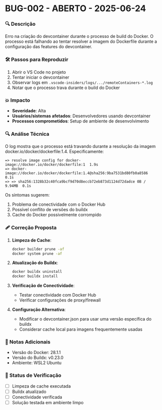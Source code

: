 # BUG-002 - ABERTO - 2025-06-24

### 🔍 Descrição

Erro na criação do devcontainer durante o processo de build do Docker. O processo está falhando ao tentar resolver a imagem do Dockerfile durante a configuração das features do devcontainer.

### 🛠️ Passos para Reproduzir

1. Abrir o VS Code no projeto
2. Tentar iniciar o devcontainer
3. Observar logs em `.vscode-insiders/logs/.../remoteContainers-*.log`
4. Notar que o processo trava durante o build do Docker

### 💥 Impacto

- **Severidade**: Alta
- **Usuários/sistemas afetados**: Desenvolvedores usando devcontainer
- **Processos comprometidos**: Setup de ambiente de desenvolvimento

### 🔍 Análise Técnica

O log mostra que o processo está travando durante a resolução da imagem docker.io/docker/dockerfile:1.4. Especificamente:

```log
=> resolve image config for docker-image://docker.io/docker/dockerfile:1  1.9s
=> docker-image://docker.io/docker/dockerfile:1.4@sha256:9ba7531bd80fb0a8586  0.1s
=> => sha256:1328b32c40fca9bcf9d70d8eccb72eb873d1124d72dadce 0B / 9.94MB  0.1s
```

Os sintomas sugerem:

1. Problema de conectividade com o Docker Hub
2. Possível conflito de versões do buildx
3. Cache do Docker possivelmente corrompido

### 🩹 Correção Proposta

1. **Limpeza de Cache**:

   ```bash
   docker builder prune -af
   docker system prune -af
   ```

2. **Atualização do Buildx**:

   ```bash
   docker buildx uninstall
   docker buildx install
   ```

3. **Verificação de Conectividade**:
   - Testar conectividade com Docker Hub
   - Verificar configurações de proxy/firewall

4. **Configuração Alternativa**:
   - Modificar o devcontainer.json para usar uma versão específica do buildx
   - Considerar cache local para imagens frequentemente usadas

### 📝 Notas Adicionais

- Versão do Docker: 28.1.1
- Versão do Buildx: v0.23.0
- Ambiente: WSL2 Ubuntu

### 🔄 Status de Verificação

- [ ] Limpeza de cache executada
- [ ] Buildx atualizado
- [ ] Conectividade verificada
- [ ] Solução testada em ambiente limpo
